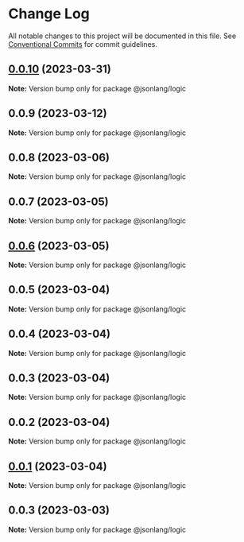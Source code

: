 # Change Log

All notable changes to this project will be documented in this file.
See [Conventional Commits](https://conventionalcommits.org) for commit guidelines.

## [0.0.10](https://github.com/JsonlangJs/jsonlang/compare/@jsonlang/logic@0.0.9...@jsonlang/logic@0.0.10) (2023-03-31)

**Note:** Version bump only for package @jsonlang/logic





## 0.0.9 (2023-03-12)

**Note:** Version bump only for package @jsonlang/logic





## 0.0.8 (2023-03-06)

**Note:** Version bump only for package @jsonlang/logic





## 0.0.7 (2023-03-05)

**Note:** Version bump only for package @jsonlang/logic





## [0.0.6](https://github.com/JsonlangJs/jsonlang/compare/@jsonlang/logic@0.0.5...@jsonlang/logic@0.0.6) (2023-03-05)

**Note:** Version bump only for package @jsonlang/logic





## 0.0.5 (2023-03-04)

**Note:** Version bump only for package @jsonlang/logic





## 0.0.4 (2023-03-04)

**Note:** Version bump only for package @jsonlang/logic





## 0.0.3 (2023-03-04)

**Note:** Version bump only for package @jsonlang/logic





## 0.0.2 (2023-03-04)

**Note:** Version bump only for package @jsonlang/logic





## [0.0.1](https://github.com/JsonlangJs/jsonlang/compare/@jsonlang/logic@0.0.3...@jsonlang/logic@0.0.1) (2023-03-04)

**Note:** Version bump only for package @jsonlang/logic





## 0.0.3 (2023-03-03)

**Note:** Version bump only for package @jsonlang/logic
